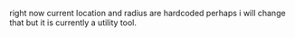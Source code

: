 right now current location and radius are hardcoded
perhaps i will change that but it is currently a utility tool.
